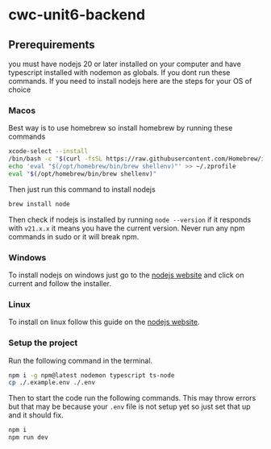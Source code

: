 # cwc-unit6-backend

## Prerequirements

you must have nodejs 20 or later installed on your computer and have typescript installed with nodemon as globals. If you dont run these commands. If you need to install nodejs here are the steps for your OS of choice

### Macos

Best way is to use homebrew so install homebrew by running these commands

```bash
xcode-select --install
/bin/bash -c "$(curl -fsSL https://raw.githubusercontent.com/Homebrew/install/HEAD/install.sh)"
echo 'eval "$(/opt/homebrew/bin/brew shellenv)"' >> ~/.zprofile
eval "$(/opt/homebrew/bin/brew shellenv)"
```

Then just run this command to install nodejs

```bash
brew install node
```
Then check if nodejs is installed by running `node --version` if it responds with `v21.x.x` it means you have the current version. Never run any npm commands in sudo or it will break npm.

### Windows

To install nodejs on windows just go to the [nodejs website](https://nodejs.org/en) and click on current and follow the installer.

### Linux

To install on linux follow this guide on the [nodejs website](https://nodejs.org/en/download/package-manager).

### Setup the project

Run the following command in the terminal.
```bash
npm i -g npm@latest nodemon typescript ts-node
cp ./.example.env ./.env
```


Then to start the code run the following commands. This may throw errors but that may be because your `.env` file is not setup yet so just set that up and it should fix.

```bash
npm i
npm run dev
```
